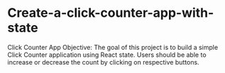 # Create-a-click-counter-app-with-state
Click Counter App Objective: The goal of this project is to build a simple Click Counter application using React state. Users should be able to increase or decrease the count by clicking on respective buttons. 
